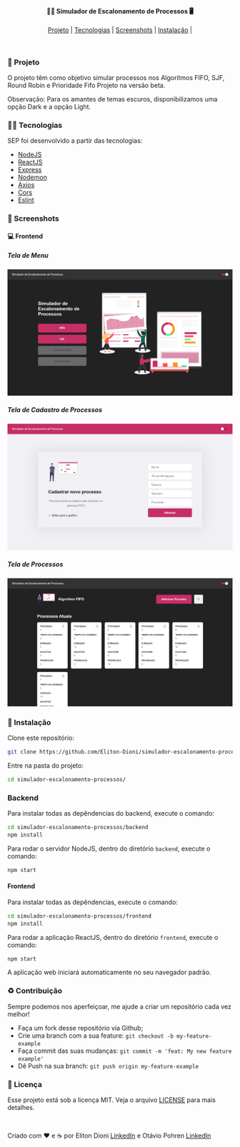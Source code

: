 #

<h4 align="center">
  <b>👨‍💻 Simulador de Escalonamento de Processos 🖥️</b>
</h4>

<p align="center">
  <a href="#-projeto">Projeto</a> |
  <a href="#-tecnologias">Tecnologias</a> |
  <a href="#-screenshots">Screenshots</a> |
  <a href="#-instalação">Instalação</a>   |
</p>

<br>

### 🚀 Projeto

O projeto têm como objetivo simular processos nos Algoritmos FIFO, SJF, Round Robin e Prioridade Fifo
Projeto na versão beta.

Observação: Para os amantes de temas escuros, disponibilizamos uma opção Dark e a opção Light.

### 👨‍💻 Tecnologias  

SEP foi desenvolvido a partir das tecnologias:

* [NodeJS](https://nodejs.org/pt-br/)
* [ReactJS](https://reactjs.org)
* [Express](https://expressjs.com/pt-br/)
* [Nodemon](https://www.npmjs.com/package/nodemon)
* [Axios](https://www.npmjs.com/package/axios)
* [Cors](https://www.npmjs.com/package/cors)
* [Eslint](https://www.npmjs.com/package/eslint)

### 📸 Screenshots

#### 💻 Frontend

##### Tela de Menu

![telaMenu](./images/telaMenu.png)

##### Tela de Cadastro de Processos

![telaCadastro](./images/telaCadastro.png)

##### Tela de Processos

![telaProcesso](./images/telaProcesso.png)

### 💾 Instalação

Clone este repositório:

```bash
git clone https://github.com/Eliton-Dioni/simulador-escalonamento-processos.git
```

Entre na pasta do projeto:

```bash
cd simulador-escalonamento-processos/
```

### Backend

Para instalar todas as depêndencias do backend, execute o comando:

```bash
cd simulador-escalonamento-processos/backend
npm install
```

Para rodar o servidor NodeJS, dentro do diretório `backend`, execute o comando:

```bash
npm start
```

#### Frontend

Para instalar todas as depêndencias, execute o comando:

```bash
cd simulador-escalonamento-processos/frontend
npm install
```

Para rodar a aplicação ReactJS, dentro do diretório `frontend`, execute o comando:

```bash
npm start
```

A aplicação web iniciará automaticamente no seu navegador padrão.

### ♻️ Contribuição

Sempre podemos nos aperfeiçoar, me ajude a criar um repositório cada vez melhor!

* Faça um fork desse repositório via Github;
* Crie uma branch com a sua feature: `git checkout -b my-feature-example`
* Faça commit das suas mudanças: `git commit -m 'feat: My new feature example'`
* Dê Push na sua branch: `git push origin my-feature-example`

### 📝 Licença

Esse projeto está sob a licença MIT. Veja o arquivo [LICENSE](./LICENSE) para mais detalhes.

</br>

Criado com ❤️ e ☕ por Eliton Dioni [LinkedIn](https://www.linkedin.com/in/eliton-dioni/) e Otávio Pohren [LinkedIn](https://www.linkedin.com/in/ot%C3%A1vio-p-810820137/)
